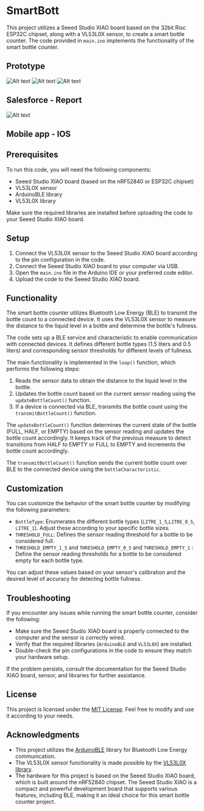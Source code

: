 # SmartBott

This project utilizes a Seeed Studio XIAO board based on the 32bit Risc ESP32C chipset, along with a VL53L0X sensor, to create a smart bottle counter. The code provided in `main.ino` implements the functionality of the smart bottle counter.

## Prototype
![Alt text](https://github.com/krukmat/SmartBott/blob/59062e45b8b63f9ca055d93f5d3271169c726023/images/4.jpg "First prototype")
![Alt text](https://github.com/krukmat/SmartBott/blob/59062e45b8b63f9ca055d93f5d3271169c726023/images/5.jpg "Sensor")
![Alt text](https://github.com/krukmat/SmartBott/blob/59062e45b8b63f9ca055d93f5d3271169c726023/images/7.jpg "Sensor")

## Salesforce - Report
![Alt text](https://github.com/krukmat/SmartBott/blob/59062e45b8b63f9ca055d93f5d3271169c726023/images/salesforce-1.jpg "Home")

## Mobile app - IOS


## Prerequisites

To run this code, you will need the following components:

- Seeed Studio XIAO board (based on the nRF52840 or ESP32C chipset)
- VL53L0X sensor
- ArduinoBLE library
- VL53L0X library

Make sure the required libraries are installed before uploading the code to your Seeed Studio XIAO board.

## Setup

1. Connect the VL53L0X sensor to the Seeed Studio XIAO board according to the pin configuration in the code.
2. Connect the Seeed Studio XIAO board to your computer via USB.
3. Open the `main.ino` file in the Arduino IDE or your preferred code editor.
4. Upload the code to the Seeed Studio XIAO board.

## Functionality

The smart bottle counter utilizes Bluetooth Low Energy (BLE) to transmit the bottle count to a connected device. It uses the VL53L0X sensor to measure the distance to the liquid level in a bottle and determine the bottle's fullness.

The code sets up a BLE service and characteristic to enable communication with connected devices. It defines different bottle types (1.5 liters and 0.5 liters) and corresponding sensor thresholds for different levels of fullness.

The main functionality is implemented in the `loop()` function, which performs the following steps:

1. Reads the sensor data to obtain the distance to the liquid level in the bottle.
2. Updates the bottle count based on the current sensor reading using the `updateBottleCount()` function.
3. If a device is connected via BLE, transmits the bottle count using the `transmitBottleCount()` function.

The `updateBottleCount()` function determines the current state of the bottle (FULL, HALF, or EMPTY) based on the sensor reading and updates the bottle count accordingly. It keeps track of the previous measure to detect transitions from HALF to EMPTY or FULL to EMPTY and increments the bottle count accordingly.

The `transmitBottleCount()` function sends the current bottle count over BLE to the connected device using the `bottleCharacteristic`.

## Customization

You can customize the behavior of the smart bottle counter by modifying the following parameters:

- `BottleType`: Enumerates the different bottle types (`LITRE_1_5`,`LITRE_0_5`, `LITRE_1`). Adjust these according to your specific bottle sizes.
- `THRESHOLD_FULL`: Defines the sensor reading threshold for a bottle to be considered full.
- `THRESHOLD_EMPTY_1_5` and `THRESHOLD_EMPTY_0_5` and `THRESHOLD_EMPTY_1` : Define the sensor reading thresholds for a bottle to be considered empty for each bottle type.

You can adjust these values based on your sensor's calibration and the desired level of accuracy for detecting bottle fullness.

## Troubleshooting

If you encounter any issues while running the smart bottle counter, consider the following:

- Make sure the Seeed Studio XIAO board is properly connected to the computer and the sensor is correctly wired.
- Verify that the required libraries (`ArduinoBLE` and `VL53L0X`) are installed.
- Double-check the pin configurations in the code to ensure they match your hardware setup.

If the problem persists, consult the documentation for the Seeed Studio XIAO board, sensor, and libraries for further assistance.

## License

This project is licensed under the [MIT License](LICENSE). Feel free to modify and use it according to your needs.

## Acknowledgments

- This project utilizes the [ArduinoBLE](https://www.arduino.cc/en/Reference/ArduinoBLE) library for Bluetooth Low Energy communication.
- The VL53L0X sensor functionality is made possible by the [VL53L0X library](https://github.com/pololu/vl53l0x-arduino).
- The hardware for this project is based on the Seeed Studio XIAO board, which is built around the nRF52840 chipset. The Seeed Studio XIAO is a compact and powerful development board that supports various features, including BLE, making it an ideal choice for this smart bottle counter project.
